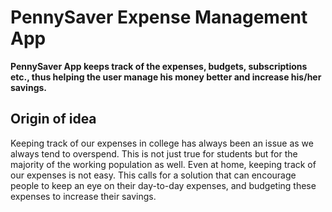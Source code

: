 # PennySaver Expense Management App
**PennySaver App keeps track of the expenses, budgets, subscriptions etc., thus helping the user manage his money better and increase his/her savings.**

## Origin of idea
Keeping track of our expenses in college has always been an issue as we always tend to overspend. This is not just true for students but for the majority of the working population as well. Even at home, keeping track of our expenses is not easy. This calls for a solution that can encourage people to keep an eye on their day-to-day expenses, and budgeting these expenses to increase their savings.

